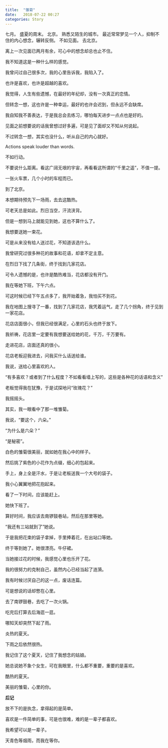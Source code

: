 ```yaml
---
title:  "雏菊"
date:   2018-07-22 00:27
categories: Story
---
```


七月。
盛夏的周末。
北京。
熟悉又陌生的城市。
最近常常梦见一个人，抑制不住的内心想念，辗转反侧。
不如见面。
去北京。

<!-- more -->

离上一次见面已两月有余，可心中的想念却总也止不住。

我不知道这是一种什么样的感觉。

我曾问过自己很多次，我的心里告诉我，我陷入了。

也许是喜欢，也许是超越的喜欢。

我觉得，人生有些遗憾，在最好的年纪却，没有一次真正的恋情。

但转念一想，这也许是一种幸运，最好的也许会迟到，但永远不会缺席。


我自知我不善表达，于是我总会去练习，哪怕每天进步一点点也是好的。

见面之前想要说的话我曾想过好多遍，可是见了面却又不知从何说起。

不过转念一想，其实也没什么，听从自己的内心就好。

Actions speak louder than words.

不如行动。


不要说什么距离。看这广阔无垠的宇宙，再看看这所谓的“千里之遥”，不值一提。

一张火车票，几个小时的车程而已。

到了北京。

本想期待预先下一场雨，去去这酷热。

可老天总是如此。烈日当空，汗流浃背。

但是一想到马上就能见到她，这也不算什么了。


我想要送她一束花。

可是从来没有给人送过花，不知道该选什么。

我曾研究过很多种花的故事和花语，却拿不定主意。

在烈日下找了几条街，终于找到几家花店。

可令人遗憾的是，也许是酷热难当，花店都没有开门。

我在等她下班，下午六点。

可这时候已经下午五点多了，我开始着急，我怕买不到花。


我在地图上搜寻了一番，找到了几家花店，我凭着运气，走了几个拐角，终于见到一家花店。

花店店面很小，但我已经很满足，心里的石头也终于放下。

我祈祷，花店里一定要有我想要送给她的花，千万，千万要有。


走进花店，店面还真的很小。

花店老板迎我进去，问我买什么话送给谁。

我说，送给心里喜欢的人。

“有多喜欢？或者到了什么程度？不如看看墙上写的，这些是各种花的话语和含义”

老板觉得我在犹豫，于是试探地问“玫瑰花？”

我摇摇头。

其实，我一眼看中了那一堆雏菊。

我说，“要这个，六朵。”

“为什么是六朵？”

“是秘密”。

白色的雏菊很美丽，就如她在我心中的样子。

然后挑了紫色的小花作为点缀，细心的包起来。


手上，身上全是汗水，于是让老板送我一个大号的袋子。

我小心翼翼地把花抱起来。

看了一下时间，应该能赶上。

她快下班了。

算好时间，我应该去南锣鼓巷站，然后在那里等她。


“我还有三站就到了”她说。

于是我把花束的袋子拿掉，手里捧着花，在出站口等她。

终于等到她了。她很漂亮。牛仔裙。

当她接过花的时候，我感觉心里也乐开了花。

我的很努力的克制自己，虽然内心已经当起了涟漪。


我有时候讨厌自己的这一点，废话连篇。

可是想说的话却憋在心里。


去了南锣鼓巷，去吃了一次火锅。

吃完后打算去后海逛一逛。

哪知天却突然下起了雨。


炎热的夏天。

下雨之后依然很热。

我记住了这个夏天，记住了我想念的姑娘。

她总说她不象个女生，可在我眼里，什么都不重要，重要的是喜欢。


酷热的夏天。

美丽的雏菊，心里的你。


**后记**

放不下的是执念，拿得起的是简单。

喜欢是一件简单的事，可是也很难，难的是一辈子都喜欢。

我希望可以是一辈子。

天青色等烟雨，而我在等你。
